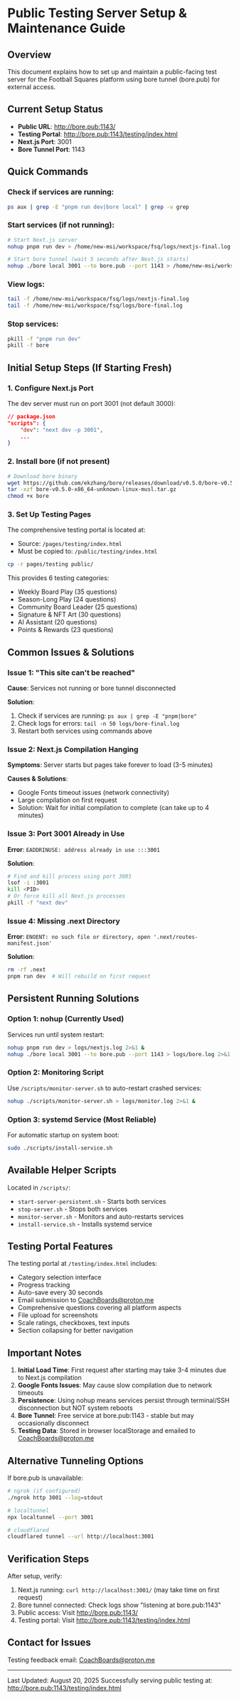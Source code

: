 # Public Testing Server Setup & Maintenance Guide

## Overview

This document explains how to set up and maintain a public-facing test server for the Football Squares platform using bore tunnel (bore.pub) for external access.

## Current Setup Status

- **Public URL**: http://bore.pub:1143/
- **Testing Portal**: http://bore.pub:1143/testing/index.html
- **Next.js Port**: 3001
- **Bore Tunnel Port**: 1143

## Quick Commands

### Check if services are running:

```bash
ps aux | grep -E "pnpm run dev|bore local" | grep -v grep
```

### Start services (if not running):

```bash
# Start Next.js server
nohup pnpm run dev > /home/new-msi/workspace/fsq/logs/nextjs-final.log 2>&1 &

# Start bore tunnel (wait 5 seconds after Next.js starts)
nohup ./bore local 3001 --to bore.pub --port 1143 > /home/new-msi/workspace/fsq/logs/bore-final.log 2>&1 &
```

### View logs:

```bash
tail -f /home/new-msi/workspace/fsq/logs/nextjs-final.log
tail -f /home/new-msi/workspace/fsq/logs/bore-final.log
```

### Stop services:

```bash
pkill -f "pnpm run dev"
pkill -f bore
```

## Initial Setup Steps (If Starting Fresh)

### 1. Configure Next.js Port

The dev server must run on port 3001 (not default 3000):

```json
// package.json
"scripts": {
    "dev": "next dev -p 3001",
    ...
}
```

### 2. Install bore (if not present)

```bash
# Download bore binary
wget https://github.com/ekzhang/bore/releases/download/v0.5.0/bore-v0.5.0-x86_64-unknown-linux-musl.tar.gz
tar -xzf bore-v0.5.0-x86_64-unknown-linux-musl.tar.gz
chmod +x bore
```

### 3. Set Up Testing Pages

The comprehensive testing portal is located at:

- Source: `/pages/testing/index.html`
- Must be copied to: `/public/testing/index.html`

```bash
cp -r pages/testing public/
```

This provides 6 testing categories:

- Weekly Board Play (35 questions)
- Season-Long Play (24 questions)
- Community Board Leader (25 questions)
- Signature & NFT Art (30 questions)
- AI Assistant (20 questions)
- Points & Rewards (23 questions)

## Common Issues & Solutions

### Issue 1: "This site can't be reached"

**Cause**: Services not running or bore tunnel disconnected

**Solution**:

1. Check if services are running: `ps aux | grep -E "pnpm|bore"`
2. Check logs for errors: `tail -n 50 logs/bore-final.log`
3. Restart both services using commands above

### Issue 2: Next.js Compilation Hanging

**Symptoms**: Server starts but pages take forever to load (3-5 minutes)

**Causes & Solutions**:

- Google Fonts timeout issues (network connectivity)
- Large compilation on first request
- Solution: Wait for initial compilation to complete (can take up to 4 minutes)

### Issue 3: Port 3001 Already in Use

**Error**: `EADDRINUSE: address already in use :::3001`

**Solution**:

```bash
# Find and kill process using port 3001
lsof -i :3001
kill <PID>
# Or force kill all Next.js processes
pkill -f "next dev"
```

### Issue 4: Missing .next Directory

**Error**: `ENOENT: no such file or directory, open '.next/routes-manifest.json'`

**Solution**:

```bash
rm -rf .next
pnpm run dev  # Will rebuild on first request
```

## Persistent Running Solutions

### Option 1: nohup (Currently Used)

Services run until system restart:

```bash
nohup pnpm run dev > logs/nextjs.log 2>&1 &
nohup ./bore local 3001 --to bore.pub --port 1143 > logs/bore.log 2>&1 &
```

### Option 2: Monitoring Script

Use `/scripts/monitor-server.sh` to auto-restart crashed services:

```bash
nohup ./scripts/monitor-server.sh > logs/monitor.log 2>&1 &
```

### Option 3: systemd Service (Most Reliable)

For automatic startup on system boot:

```bash
sudo ./scripts/install-service.sh
```

## Available Helper Scripts

Located in `/scripts/`:

- `start-server-persistent.sh` - Starts both services
- `stop-server.sh` - Stops both services
- `monitor-server.sh` - Monitors and auto-restarts services
- `install-service.sh` - Installs systemd service

## Testing Portal Features

The testing portal at `/testing/index.html` includes:

- Category selection interface
- Progress tracking
- Auto-save every 30 seconds
- Email submission to CoachBoards@proton.me
- Comprehensive questions covering all platform aspects
- File upload for screenshots
- Scale ratings, checkboxes, text inputs
- Section collapsing for better navigation

## Important Notes

1. **Initial Load Time**: First request after starting may take 3-4 minutes due to Next.js compilation
2. **Google Fonts Issues**: May cause slow compilation due to network timeouts
3. **Persistence**: Using nohup means services persist through terminal/SSH disconnection but NOT system reboots
4. **Bore Tunnel**: Free service at bore.pub:1143 - stable but may occasionally disconnect
5. **Testing Data**: Stored in browser localStorage and emailed to CoachBoards@proton.me

## Alternative Tunneling Options

If bore.pub is unavailable:

```bash
# ngrok (if configured)
./ngrok http 3001 --log=stdout

# localtunnel
npx localtunnel --port 3001

# cloudflared
cloudflared tunnel --url http://localhost:3001
```

## Verification Steps

After setup, verify:

1. Next.js running: `curl http://localhost:3001/` (may take time on first request)
2. Bore tunnel connected: Check logs show "listening at bore.pub:1143"
3. Public access: Visit http://bore.pub:1143/
4. Testing portal: Visit http://bore.pub:1143/testing/index.html

## Contact for Issues

Testing feedback email: CoachBoards@proton.me

---

Last Updated: August 20, 2025
Successfully serving public testing at: http://bore.pub:1143/testing/index.html

